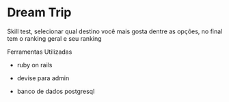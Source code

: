 # Dream Trip

Skill test, selecionar qual destino você mais gosta dentre as opções, no final tem o ranking geral e seu ranking

Ferramentas Utilizadas

- ruby on rails

- devise para admin

- banco de dados postgresql
